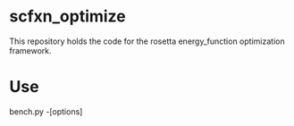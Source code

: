 # scfxn_optimize
This repository holds the code for the rosetta energy_function optimization framework.

# Use
bench.py -[options]

